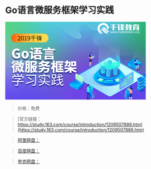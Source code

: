 # Go语言微服务框架学习实践

![img](../../../assets/study163/free/dd10d73a465442d9b1822212cb5ed307.jpg)

> 价格：免费

> [官方链接：https://study.163.com/course/introduction/1209507886.htm](https://study.163.com/course/introduction/1209507886.htm)

> [阿里网盘：]()

> [百度网盘：]()

> [夸克网盘：]()
